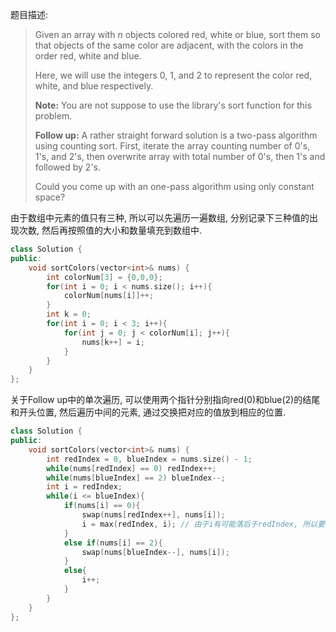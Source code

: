 题目描述:

> Given an array with *n* objects colored red, white or blue, sort them so that objects of the same color are adjacent, with the colors in the order red, white and blue.
>
> Here, we will use the integers 0, 1, and 2 to represent the color red, white, and blue respectively.
>
> **Note:**
> You are not suppose to use the library's sort function for this problem.
>
> **Follow up:**
> A rather straight forward solution is a two-pass algorithm using counting sort.
> First, iterate the array counting number of 0's, 1's, and 2's, then overwrite array with total number of 0's, then 1's and followed by 2's.
>
> Could you come up with an one-pass algorithm using only constant space?

由于数组中元素的值只有三种, 所以可以先遍历一遍数组, 分别记录下三种值的出现次数, 然后再按照值的大小和数量填充到数组中.

```c++
class Solution {
public:
    void sortColors(vector<int>& nums) {
        int colorNum[3] = {0,0,0};
        for(int i = 0; i < nums.size(); i++){
            colorNum[nums[i]]++;
        }
        int k = 0;
        for(int i = 0; i < 3; i++){
            for(int j = 0; j < colorNum[i]; j++){
                nums[k++] = i;
            }
        }
    }
};
```

关于Follow up中的单次遍历, 可以使用两个指针分别指向red(0)和blue(2)的结尾和开头位置, 然后遍历中间的元素, 通过交换把对应的值放到相应的位置.

```c++
class Solution {
public:
    void sortColors(vector<int>& nums) {
        int redIndex = 0, blueIndex = nums.size() - 1;
        while(nums[redIndex] == 0) redIndex++;
        while(nums[blueIndex] == 2) blueIndex--;
        int i = redIndex;
        while(i <= blueIndex){
            if(nums[i] == 0){
                swap(nums[redIndex++], nums[i]);
                i = max(redIndex, i); // 由于i有可能落后于redIndex, 所以要选择一个较大的值
            }
            else if(nums[i] == 2){
                swap(nums[blueIndex--], nums[i]);
            }
            else{
                i++;
            }
        }
    }
};
```


